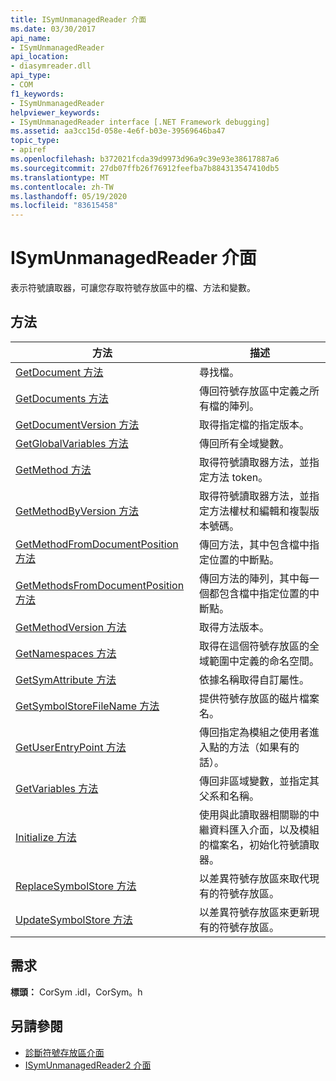 ```yaml
---
title: ISymUnmanagedReader 介面
ms.date: 03/30/2017
api_name:
- ISymUnmanagedReader
api_location:
- diasymreader.dll
api_type:
- COM
f1_keywords:
- ISymUnmanagedReader
helpviewer_keywords:
- ISymUnmanagedReader interface [.NET Framework debugging]
ms.assetid: aa3cc15d-058e-4e6f-b03e-39569646ba47
topic_type:
- apiref
ms.openlocfilehash: b372021fcda39d9973d96a9c39e93e38617887a6
ms.sourcegitcommit: 27db07ffb26f76912feefba7b884313547410db5
ms.translationtype: MT
ms.contentlocale: zh-TW
ms.lasthandoff: 05/19/2020
ms.locfileid: "83615458"
---
```

# <a name="isymunmanagedreader-interface"></a>ISymUnmanagedReader 介面
表示符號讀取器，可讓您存取符號存放區中的檔、方法和變數。  
  
## <a name="methods"></a>方法  
  
|方法|描述|  
|------------|-----------------|  
|[GetDocument 方法](isymunmanagedreader-getdocument-method.md)|尋找檔。|  
|[GetDocuments 方法](isymunmanagedreader-getdocuments-method.md)|傳回符號存放區中定義之所有檔的陣列。|  
|[GetDocumentVersion 方法](isymunmanagedreader-getdocumentversion-method.md)|取得指定檔的指定版本。|  
|[GetGlobalVariables 方法](isymunmanagedreader-getglobalvariables-method.md)|傳回所有全域變數。|  
|[GetMethod 方法](isymunmanagedreader-getmethod-method.md)|取得符號讀取器方法，並指定方法 token。|  
|[GetMethodByVersion 方法](isymunmanagedreader-getmethodbyversion-method.md)|取得符號讀取器方法，並指定方法權杖和編輯和複製版本號碼。|  
|[GetMethodFromDocumentPosition 方法](isymunmanagedreader-getmethodfromdocumentposition-method.md)|傳回方法，其中包含檔中指定位置的中斷點。|  
|[GetMethodsFromDocumentPosition 方法](isymunmanagedreader-getmethodsfromdocumentposition-method.md)|傳回方法的陣列，其中每一個都包含檔中指定位置的中斷點。|  
|[GetMethodVersion 方法](isymunmanagedreader-getmethodversion-method.md)|取得方法版本。|  
|[GetNamespaces 方法](isymunmanagedreader-getnamespaces-method.md)|取得在這個符號存放區的全域範圍中定義的命名空間。|  
|[GetSymAttribute 方法](isymunmanagedreader-getsymattribute-method.md)|依據名稱取得自訂屬性。|  
|[GetSymbolStoreFileName 方法](isymunmanagedreader-getsymbolstorefilename-method.md)|提供符號存放區的磁片檔案名。|  
|[GetUserEntryPoint 方法](isymunmanagedreader-getuserentrypoint-method.md)|傳回指定為模組之使用者進入點的方法（如果有的話）。|  
|[GetVariables 方法](isymunmanagedreader-getvariables-method.md)|傳回非區域變數，並指定其父系和名稱。|  
|[Initialize 方法](isymunmanagedreader-initialize-method.md)|使用與此讀取器相關聯的中繼資料匯入介面，以及模組的檔案名，初始化符號讀取器。|  
|[ReplaceSymbolStore 方法](isymunmanagedreader-replacesymbolstore-method.md)|以差異符號存放區來取代現有的符號存放區。|  
|[UpdateSymbolStore 方法](isymunmanagedreader-updatesymbolstore-method.md)|以差異符號存放區來更新現有的符號存放區。|  
  
## <a name="requirements"></a>需求  
 **標頭：** CorSym .idl，CorSym。h  
  
## <a name="see-also"></a>另請參閱

- [診斷符號存放區介面](diagnostics-symbol-store-interfaces.md)
- [ISymUnmanagedReader2 介面](isymunmanagedreader2-interface.md)
